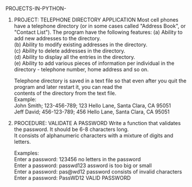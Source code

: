 PROJECTS-IN-PYTHON-

1. PROJECT: TELEPHONE DIRECTORY APPLICATION
   Most cell phones have a telephone directory (or in some cases called "Address Book", or "Contact List"). 
   The program have the following features:
   (a) Ability to add new addresses to the directory.   
   (b) Ability to modify existing addresses in the directory.   
   (c) Ability to delete addresses in the directory.   
   (d) Ability to display all the entries in the directory.   
   (e) Ability to add various pieces of information per individual in the directory - telephone number, home address and so on.
      
   Telephone directory is saved in a text file so that even after you quit the program and later restart it, you can read the  
   contents of the directory from the text file.   
   Example:   
   John Smith; 123-456-789; 123 Hello Lane, Santa Clara, CA 95051   
   Jeff David; 456-123-789; 456 Hello Lane, Santa Clara, CA 95051
   
2. PROCEDURE: VALIDATE A PASSWORD
   Write a function that validates the password. It should be 6-8 characters long.   
   It consists of alphanumeric characters with a mixture of digits and letters.
   
   Examples:    
   Enter a password: 123456       no letters in the password   
   Enter a password: passwd123    assword is too big or small   
   Enter a password: pas@wd12     password consists of invalid characters   
   Enter a password: PassWD12     VALID PASSWORD
   
